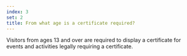 ```yaml
---
index: 3
set: 2
title: From what age is a certificate required?
---
```

Visitors from ages 13 and over are required to display a certificate for events and activities legally requiring a certificate.
